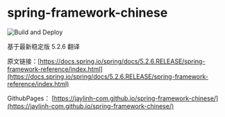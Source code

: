 # spring-framework-chinese

![Build and Deploy](https://github.com/jaylinh-com/spring-framework-chinese/workflows/Build%20and%20Deploy/badge.svg)


基于最新稳定版 5.2.6 翻译

原文链接：[https://docs.spring.io/spring/docs/5.2.6.RELEASE/spring-framework-reference/index.html](https://docs.spring.io/spring/docs/5.2.6.RELEASE/spring-framework-reference/index.html)

GithubPages： [https://jaylinh-com.github.io/spring-framework-chinese/](https://jaylinh-com.github.io/spring-framework-chinese/)
